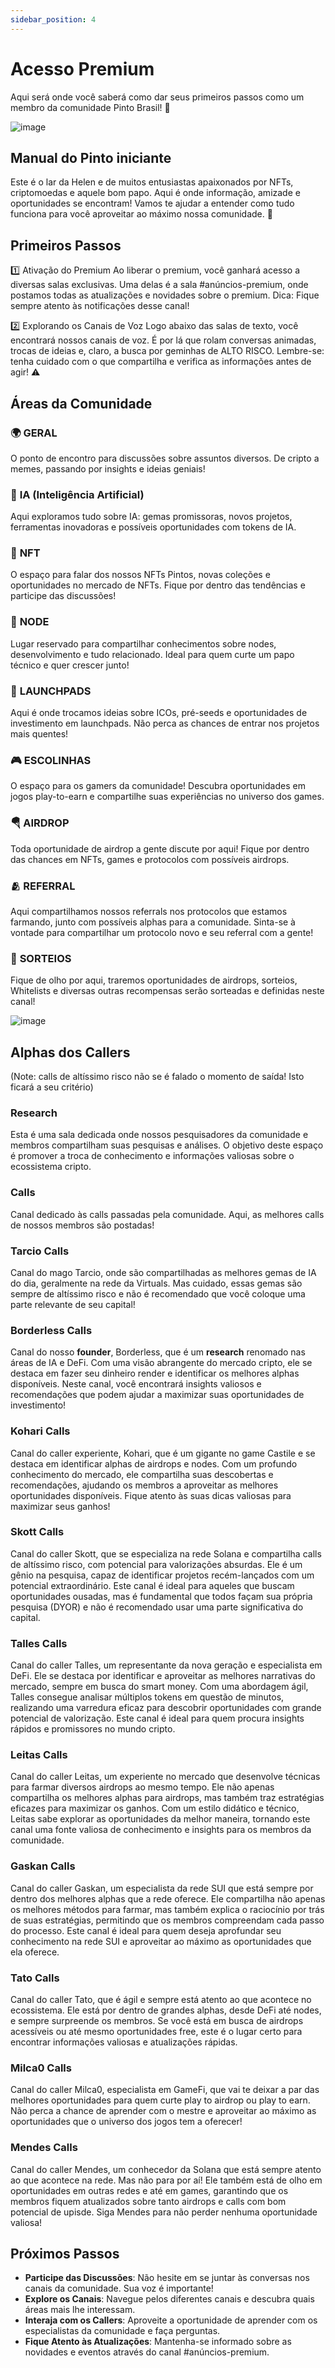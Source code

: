 ```yaml
---
sidebar_position: 4
---
```


# Acesso Premium
Aqui será onde você saberá como dar seus primeiros passos como um membro da comunidade Pinto Brasil! 🐥

![image](https://github.com/user-attachments/assets/d8ccee03-08fe-46f6-aa49-71053703d803)


## Manual do Pinto iniciante

Este é o lar da Helen e de muitos entusiastas apaixonados por NFTs, criptomoedas e aquele bom papo. Aqui é onde informação, amizade e oportunidades se encontram! Vamos te ajudar a entender como tudo funciona para você aproveitar ao máximo nossa comunidade. 🚀

## Primeiros Passos


1️⃣ Ativação do Premium
Ao liberar o premium, você ganhará acesso a diversas salas exclusivas. Uma delas é a sala #anúncios-premium, onde postamos todas as atualizações e novidades sobre o premium. Dica: Fique sempre atento às notificações desse canal!

2️⃣ Explorando os Canais de Voz
Logo abaixo das salas de texto, você encontrará nossos canais de voz. É por lá que rolam conversas animadas, trocas de ideias e, claro, a busca por geminhas de ALTO RISCO. Lembre-se: tenha cuidado com o que compartilha e verifica as informações antes de agir! ⚠️

## Áreas da Comunidade

### 🌍 **GERAL**  
O ponto de encontro para discussões sobre assuntos diversos. De cripto a memes, passando por insights e ideias geniais!

### 🤖 **IA (Inteligência Artificial)**  
Aqui exploramos tudo sobre IA: gemas promissoras, novos projetos, ferramentas inovadoras e possíveis oportunidades com tokens de IA.

### 🎨 **NFT**  
O espaço para falar dos nossos NFTs Pintos, novas coleções e oportunidades no mercado de NFTs. Fique por dentro das tendências e participe das discussões!

### 🔗 **NODE**  
Lugar reservado para compartilhar conhecimentos sobre nodes, desenvolvimento e tudo relacionado. Ideal para quem curte um papo técnico e quer crescer junto!

### 🚀 **LAUNCHPADS**  
Aqui é onde trocamos ideias sobre ICOs, pré-seeds e oportunidades de investimento em launchpads. Não perca as chances de entrar nos projetos mais quentes!

### 🎮 **ESCOLINHAS**  
O espaço para os gamers da comunidade! Descubra oportunidades em jogos play-to-earn e compartilhe suas experiências no universo dos games.

### 🪂 **AIRDROP**  
Toda oportunidade de airdrop a gente discute por aqui! Fique por dentro das chances em NFTs, games e protocolos com possíveis airdrops.

### 🫂 **REFERRAL**  
Aqui compartilhamos nossos referrals nos protocolos que estamos farmando, junto com possíveis alphas para a comunidade. Sinta-se à vontade para compartilhar um protocolo novo e seu referral com a gente!

### 🎁 **SORTEIOS**  
Fique de olho por aqui, traremos oportunidades de airdrops, sorteios, Whitelists e diversas outras recompensas serão sorteadas e definidas neste canal!

![image](https://github.com/user-attachments/assets/d7f9c1c6-0ccf-472d-be35-a5bb6848ef37)

## Alphas dos Callers
(Note: calls de altíssimo risco não se é falado o momento de saída! Isto ficará a seu critério)

### Research
Esta é uma sala dedicada onde nossos pesquisadores da comunidade e membros compartilham suas pesquisas e análises. O objetivo deste espaço é promover a troca de conhecimento e informações valiosas sobre o ecossistema cripto.

### Calls
Canal dedicado às calls passadas pela comunidade. Aqui, as melhores calls de nossos membros são postadas!

### Tarcio Calls
Canal do mago Tarcio, onde são compartilhadas as melhores gemas de IA do dia, geralmente na rede da Virtuals. Mas cuidado, essas gemas são sempre de altíssimo risco e não é recomendado que você coloque uma parte relevante de seu capital!

### Borderless Calls
Canal do nosso **founder**, Borderless, que é um **research** renomado nas áreas de IA e DeFi. Com uma visão abrangente do mercado cripto, ele se destaca em fazer seu dinheiro render e identificar os melhores alphas disponíveis. Neste canal, você encontrará insights valiosos e recomendações que podem ajudar a maximizar suas oportunidades de investimento!

### Kohari Calls
Canal do caller experiente, Kohari, que é um gigante no game Castile e se destaca em identificar alphas de airdrops e nodes. Com um profundo conhecimento do mercado, ele compartilha suas descobertas e recomendações, ajudando os membros a aproveitar as melhores oportunidades disponíveis. Fique atento às suas dicas valiosas para maximizar seus ganhos!

### Skott Calls
Canal do caller Skott, que se especializa na rede Solana e compartilha calls de altíssimo risco, com potencial para valorizações absurdas. Ele é um gênio na pesquisa, capaz de identificar projetos recém-lançados com um potencial extraordinário. Este canal é ideal para aqueles que buscam oportunidades ousadas, mas é fundamental que todos façam sua própria pesquisa (DYOR) e não é recomendado usar uma parte significativa do capital.

### Talles Calls
Canal do caller Talles, um representante da nova geração e especialista em DeFi. Ele se destaca por identificar e aproveitar as melhores narrativas do mercado, sempre em busca do smart money. Com uma abordagem ágil, Talles consegue analisar múltiplos tokens em questão de minutos, realizando uma varredura eficaz para descobrir oportunidades com grande potencial de valorização. Este canal é ideal para quem procura insights rápidos e promissores no mundo cripto.

### Leitas Calls
Canal do caller Leitas, um experiente no mercado que desenvolve técnicas para farmar diversos airdrops ao mesmo tempo. Ele não apenas compartilha os melhores alphas para airdrops, mas também traz estratégias eficazes para maximizar os ganhos. Com um estilo didático e técnico, Leitas sabe explorar as oportunidades da melhor maneira, tornando este canal uma fonte valiosa de conhecimento e insights para os membros da comunidade.

### Gaskan Calls
Canal do caller Gaskan, um especialista da rede SUI que está sempre por dentro dos melhores alphas que a rede oferece. Ele compartilha não apenas os melhores métodos para farmar, mas também explica o raciocínio por trás de suas estratégias, permitindo que os membros compreendam cada passo do processo. Este canal é ideal para quem deseja aprofundar seu conhecimento na rede SUI e aproveitar ao máximo as oportunidades que ela oferece.

### Tato Calls
Canal do caller Tato, que é ágil e sempre está atento ao que acontece no ecossistema. Ele está por dentro de grandes alphas, desde DeFi até nodes, e sempre surpreende os membros. Se você está em busca de airdrops acessíveis ou até mesmo oportunidades free, este é o lugar certo para encontrar informações valiosas e atualizações rápidas.

### Milca0 Calls
Canal do caller Milca0, especialista em GameFi, que vai te deixar a par das melhores oportunidades para quem curte play to airdrop ou play to earn. Não perca a chance de aprender com o mestre e aproveitar ao máximo as oportunidades que o universo dos jogos tem a oferecer!

### Mendes Calls
Canal do caller Mendes, um conhecedor da Solana que está sempre atento ao que acontece na rede. Mas não para por aí! Ele também está de olho em oportunidades em outras redes e até em games, garantindo que os membros fiquem atualizados sobre tanto airdrops e calls com bom potencial de upisde. Siga Mendes para não perder nenhuma oportunidade valiosa!

## Próximos Passos

- **Participe das Discussões**: Não hesite em se juntar às conversas nos canais da comunidade. Sua voz é importante!
- **Explore os Canais**: Navegue pelos diferentes canais e descubra quais áreas mais lhe interessam.
- **Interaja com os Callers**: Aproveite a oportunidade de aprender com os especialistas da comunidade e faça perguntas.
- **Fique Atento às Atualizações**: Mantenha-se informado sobre as novidades e eventos através do canal #anúncios-premium.



